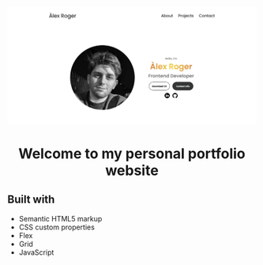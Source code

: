 ![Personal Portfolio website](https://github.com/alexrogerm/alexrogerm.github.io/blob/main/assets/Portfolio.png?raw=true)
<h1 align="center">Welcome to my personal portfolio website</h1>


## Built with 

- Semantic HTML5 markup
- CSS custom properties
- Flex
- Grid
- JavaScript
